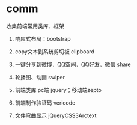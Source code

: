 # comm
收集前端常用类库、框架

1. 响应式布局：bootstrap

1. copy文本到系统剪切板 clipboard
1. 一键分享到微博，QQ空间，QQ好友，微信 share

1. 轮播图、动画 swiper

1. 前端类库 pc端 jquery；移动端zepto

1. 前端制作验证码 vericode

1. 文件弯曲显示 jQueryCSS3Arctext



